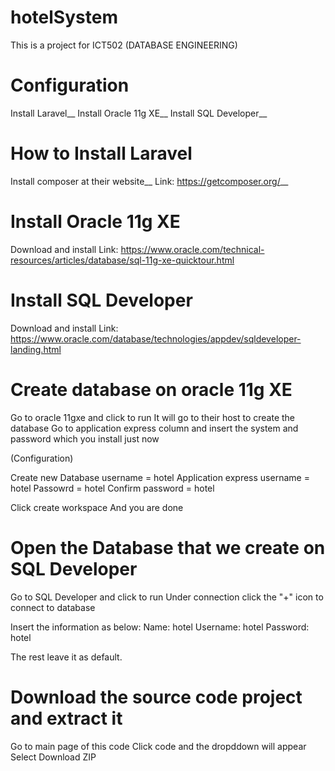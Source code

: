 # hotelSystem

This is a project for ICT502 (DATABASE ENGINEERING)

# Configuration

Install Laravel__
Install Oracle 11g XE__
Install SQL Developer__

# How to Install Laravel 

Install composer at their website__
Link: https://getcomposer.org/__

# Install Oracle 11g XE 

Download and install
Link: https://www.oracle.com/technical-resources/articles/database/sql-11g-xe-quicktour.html


# Install SQL Developer

Download and install
Link: https://www.oracle.com/database/technologies/appdev/sqldeveloper-landing.html


# Create database on oracle 11g XE

Go to oracle 11gxe and click to run
It will go to their host to create the database
Go to application express column and insert the system and password which you install just now

(Configuration)

Create new 
Database username = hotel 
Application express username = hotel 
Passowrd = hotel 
Confirm password = hotel 

Click create workspace
And you are done

# Open the Database that we create on SQL Developer

Go to SQL Developer and click to run
Under connection click the "+" icon to connect to database

Insert the information as below:
Name: hotel
Username: hotel
Password: hotel

The rest leave it as default.

# Download the source code project and extract it

Go to main page of this code
Click code and the dropddown will appear 
Select Download ZIP









